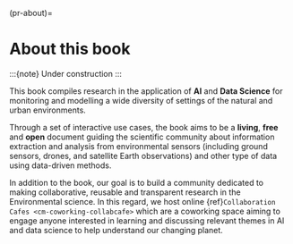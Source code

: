(pr-about)=
# About this book

:::{note}
Under construction
:::

This book compiles research in the application of **AI** and **Data Science** for monitoring and modelling a wide diversity of settings of the natural and urban environments. 

Through a set of interactive use cases, the book aims to be a **living**, **free** and **open** document guiding the scientific community about information extraction and analysis from environmental sensors (including ground sensors, drones, and satellite Earth observations) and other type of data using data-driven methods. 

In addition to the book, our goal is to build a community dedicated to making collaborative, reusable and transparent research in the Environmental science. In this regard, we host online {ref}`Collaboration Cafes <cm-coworking-collabcafe>` which are a coworking space aiming to engage anyone interested in learning and discussing relevant themes in AI and data science to help understand our changing planet.
